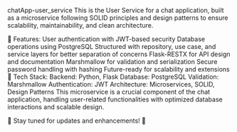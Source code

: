 chatApp-user_service
This is the User Service for a chat application, built as a microservice following SOLID principles and design patterns to ensure scalability, maintainability, and clean architecture.

🚀 Features:
User authentication with JWT-based security
Database operations using PostgreSQL
Structured with repository, use case, and service layers for better separation of concerns
Flask-RESTX for API design and documentation
Marshmallow for validation and serialization
Secure password handling with hashing
Future-ready for scalability and extensions
📂 Tech Stack:
Backend: Python, Flask
Database: PostgreSQL
Validation: Marshmallow
Authentication: JWT
Architecture: Microservices, SOLID, Design Patterns
This microservice is a crucial component of the chat application, handling user-related functionalities with optimized database interactions and scalable design.

🔹 Stay tuned for updates and enhancements! 🚀
